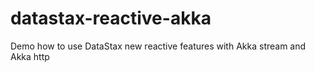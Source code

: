 # datastax-reactive-akka
Demo how to use DataStax new reactive features with Akka stream and Akka http
